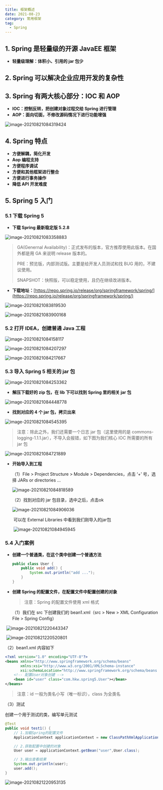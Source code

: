 ```yaml
---
title: 框架概述
date: 2021-08-23
category: 常用框架
tag:
  - Spring
---
```


## 1. Spring 是轻量级的开源 JavaEE 框架

- **轻量级理解：体积小、引用的 jar 包少**

## 2. Spring 可以解决企业应用开发的复杂性

## 3. Spring 有两大核心部分：IOC 和 AOP

- **IOC：控制反转，把创建对象过程交给 Spring 进行管理**
- **AOP：面向切面，不修改源码情况下进行功能增强**

![image-20210821084319424](https://pet-hkw.oss-cn-shenzhen.aliyuncs.com/image/java_note/image-20210821084319424.png)

## 4. Spring 特点

- **方便解耦，简化开发**
- **Aop 编程支持**
- **方便程序调试**
- **方便和其他框架进行整合**
- **方便进行事务操作**
- **降低 API 开发难度**

## 5. Spring 5 入门

### 5.1 下载 Spring 5

- **下载 Spring 最新稳定版 5.2.8**

![image-20210821083358883](https://pet-hkw.oss-cn-shenzhen.aliyuncs.com/image/java_note/image-20210821083358883.png)

> GA(Genernal Availability)：正式发布的版本，官方推荐使用此版本。在国外都是用 GA 来说明 release 版本的。
>
> PRE：预览版，内部测试版。主要是给开发人员测试和找 BUG 用的，不建议使用。
>
> SNAPSHOT：快照版，可以稳定使用，且仍在继续改进版本。

- **下载地址：**[https://repo.spring.io/release/org/springframework/spring/](https://repo.spring.io/release/org/springframework/spring/)

![image-20210821083819530](https://pet-hkw.oss-cn-shenzhen.aliyuncs.com/image/java_note/image-20210821083819530.png)

![image-20210821083900168](https://pet-hkw.oss-cn-shenzhen.aliyuncs.com/image/java_note/image-20210821083900168.png)

### 5.2 打开 IDEA，创建普通 Java 工程

![image-20210821084158117](https://pet-hkw.oss-cn-shenzhen.aliyuncs.com/image/java_note/image-20210821084158117.png)

![image-20210821084207297](https://pet-hkw.oss-cn-shenzhen.aliyuncs.com/image/java_note/image-20210821084207297.png)

![image-20210821084217667](https://pet-hkw.oss-cn-shenzhen.aliyuncs.com/image/java_note/image-20210821084217667.png)

### 5.3 导入 Spring 5 相关的 jar 包

![image-20210821084253362](https://pet-hkw.oss-cn-shenzhen.aliyuncs.com/image/java_note/image-20210821084253362.png)

- **解压下载好的 zip 包，在 lib 下可以找到 Spring 里的相关 jar 包**

![image-20210821084448778](https://pet-hkw.oss-cn-shenzhen.aliyuncs.com/image/java_note/image-20210821084448778.png)

- **找到对应的 4 个 jar 包，拷贝出来**

![image-20210821084545395](https://pet-hkw.oss-cn-shenzhen.aliyuncs.com/image/java_note/image-20210821084545395.png)

> 注意：除此之外，我们还需要一个日志 jar 包（这里使用的是 commons-logging-1.1.1.jar），不导入会报错，如下图为我们核心 IOC 所需要的所有 jar 包

![image-20210821084721889](https://pet-hkw.oss-cn-shenzhen.aliyuncs.com/image/java_note/image-20210821084721889.png)

- **开始导入到工程**

  （1）File > Project Structure > Module > Dependencies，点击 ‘+’ 号，选择 JARs or directories ...
  
  ![image-20210821084818589](https://pet-hkw.oss-cn-shenzhen.aliyuncs.com/image/java_note/image-20210821084818589.png)
  
  （2）找到对应的 jar 包目录，选中之后，点击ok
  
  ![image-20210821084906036](https://pet-hkw.oss-cn-shenzhen.aliyuncs.com/image/java_note/image-20210821084906036.png)
  
  ​	可以在 External Libraries 中看到我们刚导入的jar包
  
  ​	![image-20210821084945945](https://pet-hkw.oss-cn-shenzhen.aliyuncs.com/image/java_note/image-20210821084945945.png)

### 5.4 入门案例

- **创建一个普通类，在这个类中创建一个普通方法**

  ```java
  public class User {
      public void add() {
          System.out.println("add ...");
      }
  }
  ```

- **创建 Spring 的配置文件，在配置文件中配置创建的对象**

  > 注意：Spring 的配置文件使用 xml 格式

  （1）我们在 src 下创建我们的 bean1.xml（src > New > XML Configuration File > Spring Config）

​	![image-20210821220443347](https://pet-hkw.oss-cn-shenzhen.aliyuncs.com/image/new_blog_system/framework/image-20210821220443347.png)

​	![image-20210821220520801](https://pet-hkw.oss-cn-shenzhen.aliyuncs.com/image/new_blog_system/framework/image-20210821220520801.png)

  （2）bean1.xml 内容如下

  ```xml
  <?xml version="1.0" encoding="UTF-8"?>
  <beans xmlns="http://www.springframework.org/schema/beans"
         xmlns:xsi="http://www.w3.org/2001/XMLSchema-instance"
         xsi:schemaLocation="http://www.springframework.org/schema/beans http://www.springframework.org/schema/beans/spring-beans.xsd">
      <!-- 配置User对象创建 -->
      <bean id="user" class="com.hkw.spring5.User"></bean>
  </beans>
  ```

  > 注意：id 一般为类名小写（唯一标识），class 为全类名

  （3）测试

  创建一个用于测试的类，编写单元测试

  ```java
  @Test
  public void test1() {
      // 1.加载Spring的配置文件
      ApplicationContext applicationContext = new ClassPathXmlApplicationContext("bean1.xml");
  
      // 2.获取配置中创建的对象
      User user = applicationContext.getBean("user",User.class);
  
      // 3.输出查看结果
      System.out.println(user);
      user.add();
  }
  ```

  ![image-20210821220953135](https://pet-hkw.oss-cn-shenzhen.aliyuncs.com/image/new_blog_system/framework/image-20210821220953135.png)